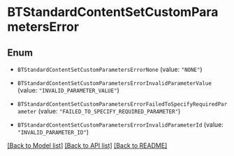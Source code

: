 # BTStandardContentSetCustomParametersError

## Enum


* `BTStandardContentSetCustomParametersErrorNone` (value: `"NONE"`)

* `BTStandardContentSetCustomParametersErrorInvalidParameterValue` (value: `"INVALID_PARAMETER_VALUE"`)

* `BTStandardContentSetCustomParametersErrorFailedToSpecifyRequiredParameter` (value: `"FAILED_TO_SPECIFY_REQUIRED_PARAMETER"`)

* `BTStandardContentSetCustomParametersErrorInvalidParameterId` (value: `"INVALID_PARAMETER_ID"`)


[[Back to Model list]](../README.md#documentation-for-models) [[Back to API list]](../README.md#documentation-for-api-endpoints) [[Back to README]](../README.md)


